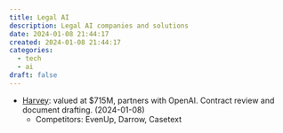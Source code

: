 ```yaml
---
title: Legal AI
description: Legal AI companies and solutions
date: 2024-01-08 21:44:17
created: 2024-01-08 21:44:17
categories:
  - tech
  - ai
draft: false
---
```



- [Harvey](https://www.maginative.com/article/legal-ai-startup-harvey-ai-raises-80m-at-715m-valuation/): valued at $715M, partners with OpenAI. Contract review and document drafting. (2024-01-08)
	- Competitors: EvenUp, Darrow, Casetext